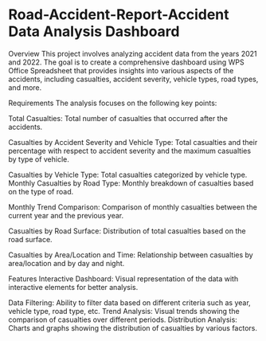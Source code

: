 # Road-Accident-Report-Accident Data Analysis Dashboard
Overview
This project involves analyzing accident data from the years 2021 and 2022. The goal is to create a comprehensive dashboard using WPS Office Spreadsheet that provides insights into various aspects of the accidents, including casualties, accident severity, vehicle types, road types, and more.

Requirements
The analysis focuses on the following key points:

Total Casualties: Total number of casualties that occurred after the accidents. 

Casualties by Accident Severity and Vehicle Type: Total casualties and their percentage with respect to accident severity and the maximum casualties by type of vehicle.

Casualties by Vehicle Type: Total casualties categorized by vehicle type.
Monthly Casualties by Road Type: Monthly breakdown of casualties based on the type of road.

Monthly Trend Comparison: Comparison of monthly casualties between the current year and the previous year.

Casualties by Road Surface: Distribution of total casualties based on the road surface.

Casualties by Area/Location and Time: Relationship between casualties by area/location and by day and night.

Features
Interactive Dashboard: Visual representation of the data with interactive elements for better analysis.

Data Filtering: Ability to filter data based on different criteria such as year, vehicle type, road type, etc.
Trend Analysis: Visual trends showing the comparison of casualties over different periods.
Distribution Analysis: Charts and graphs showing the distribution of casualties by various factors.
